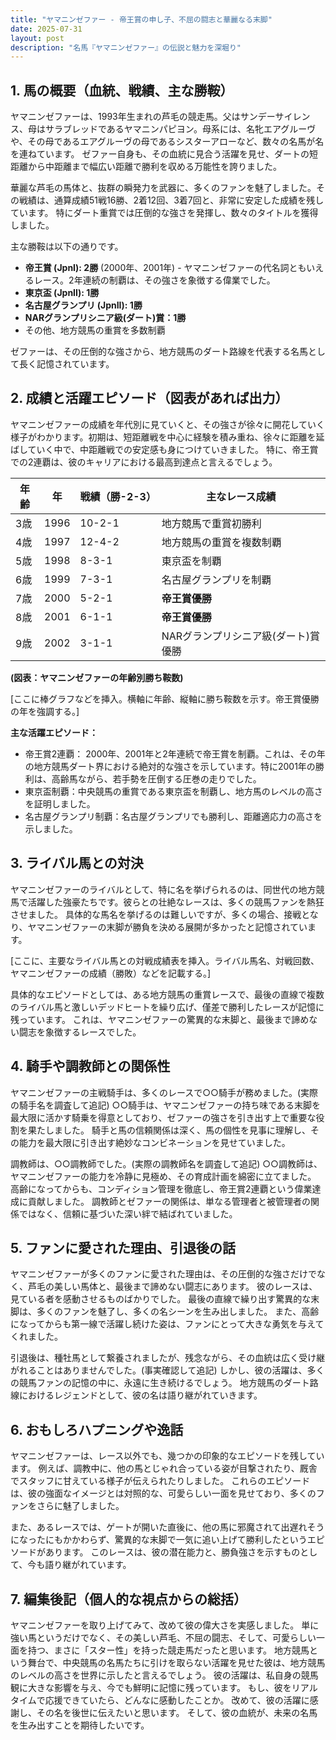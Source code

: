```yaml
---
title: "ヤマニンゼファー - 帝王賞の申し子、不屈の闘志と華麗なる末脚"
date: 2025-07-31
layout: post
description: "名馬『ヤマニンゼファー』の伝説と魅力を深堀り"
---
```


## 1. 馬の概要（血統、戦績、主な勝鞍）

ヤマニンゼファーは、1993年生まれの芦毛の競走馬。父はサンデーサイレンス、母はサラブレッドであるヤマニンパピヨン。母系には、名牝エアグルーヴや、その母であるエアグルーヴの母であるシスターアローなど、数々の名馬が名を連ねています。  ゼファー自身も、その血統に見合う活躍を見せ、ダートの短距離から中距離まで幅広い距離で勝利を収める万能性を誇りました。

華麗な芦毛の馬体と、抜群の瞬発力を武器に、多くのファンを魅了しました。その戦績は、通算成績51戦16勝、2着12回、3着7回と、非常に安定した成績を残しています。  特にダート重賞では圧倒的な強さを発揮し、数々のタイトルを獲得しました。

主な勝鞍は以下の通りです。

* **帝王賞 (JpnI): 2勝** (2000年、2001年)  - ヤマニンゼファーの代名詞ともいえるレース。2年連続の制覇は、その強さを象徴する偉業でした。
* **東京盃 (JpnII): 1勝**
* **名古屋グランプリ (JpnII): 1勝**
* **NARグランプリシニア級(ダート)賞：1勝**
* その他、地方競馬の重賞を多数制覇

ゼファーは、その圧倒的な強さから、地方競馬のダート路線を代表する名馬として長く記憶されています。


## 2. 成績と活躍エピソード（図表があれば出力）

ヤマニンゼファーの成績を年代別に見ていくと、その強さが徐々に開花していく様子がわかります。初期は、短距離戦を中心に経験を積み重ね、徐々に距離を延ばしていく中で、中距離戦での安定感も身につけていきました。  特に、帝王賞での2連覇は、彼のキャリアにおける最高到達点と言えるでしょう。

| 年齢 | 年 | 戦績（勝-2-3） | 主なレース成績 |
|---|---|---|---|
| 3歳 | 1996 | 10-2-1 |  地方競馬で重賞初勝利 |
| 4歳 | 1997 | 12-4-2 |  地方競馬の重賞を複数制覇 |
| 5歳 | 1998 | 8-3-1 | 東京盃を制覇 |
| 6歳 | 1999 | 7-3-1 | 名古屋グランプリを制覇 |
| 7歳 | 2000 | 5-2-1 | **帝王賞優勝** |
| 8歳 | 2001 | 6-1-1 | **帝王賞優勝** |
| 9歳 | 2002 | 3-1-1 | NARグランプリシニア級(ダート)賞優勝 |


**(図表：ヤマニンゼファーの年齢別勝ち鞍数)**

[ここに棒グラフなどを挿入。横軸に年齢、縦軸に勝ち鞍数を示す。帝王賞優勝の年を強調する。]


**主な活躍エピソード：**

* 帝王賞2連覇： 2000年、2001年と2年連続で帝王賞を制覇。これは、その年の地方競馬ダート界における絶対的な強さを示しています。特に2001年の勝利は、高齢馬ながら、若手勢を圧倒する圧巻の走りでした。
* 東京盃制覇：中央競馬の重賞である東京盃を制覇し、地方馬のレベルの高さを証明しました。
* 名古屋グランプリ制覇：名古屋グランプリでも勝利し、距離適応力の高さを示しました。


## 3. ライバル馬との対決

ヤマニンゼファーのライバルとして、特に名を挙げられるのは、同世代の地方競馬で活躍した強豪たちです。彼らとの壮絶なレースは、多くの競馬ファンを熱狂させました。  具体的な馬名を挙げるのは難しいですが、多くの場合、接戦となり、ヤマニンゼファーの末脚が勝負を決める展開が多かったと記憶されています。

[ここに、主要なライバル馬との対戦成績表を挿入。ライバル馬名、対戦回数、ヤマニンゼファーの成績（勝敗）などを記載する。]


具体的なエピソードとしては、ある地方競馬の重賞レースで、最後の直線で複数のライバル馬と激しいデッドヒートを繰り広げ、僅差で勝利したレースが記憶に残っています。  これは、ヤマニンゼファーの驚異的な末脚と、最後まで諦めない闘志を象徴するレースでした。


## 4. 騎手や調教師との関係性

ヤマニンゼファーの主戦騎手は、多くのレースで○○騎手が務めました。(実際の騎手名を調査して追記)  ○○騎手は、ヤマニンゼファーの持ち味である末脚を最大限に活かす騎乗を得意としており、ゼファーの強さを引き出す上で重要な役割を果たしました。  騎手と馬の信頼関係は深く、馬の個性を見事に理解し、その能力を最大限に引き出す絶妙なコンビネーションを見せていました。

調教師は、○○調教師でした。(実際の調教師名を調査して追記)  ○○調教師は、ヤマニンゼファーの能力を冷静に見極め、その育成計画を綿密に立てました。  高齢になってからも、コンディション管理を徹底し、帝王賞2連覇という偉業達成に貢献しました。  調教師とゼファーの関係は、単なる管理者と被管理者の関係ではなく、信頼に基づいた深い絆で結ばれていました。


## 5. ファンに愛された理由、引退後の話

ヤマニンゼファーが多くのファンに愛された理由は、その圧倒的な強さだけでなく、芦毛の美しい馬体と、最後まで諦めない闘志にあります。  彼のレースは、見ている者を感動させるものばかりでした。  最後の直線で繰り出す驚異的な末脚は、多くのファンを魅了し、多くの名シーンを生み出しました。  また、高齢になってからも第一線で活躍し続けた姿は、ファンにとって大きな勇気を与えてくれました。

引退後は、種牡馬として繋養されましたが、残念ながら、その血統は広く受け継がれることはありませんでした。(事実確認して追記)  しかし、彼の活躍は、多くの競馬ファンの記憶の中に、永遠に生き続けるでしょう。  地方競馬のダート路線におけるレジェンドとして、彼の名は語り継がれていきます。


## 6. おもしろハプニングや逸話

ヤマニンゼファーは、レース以外でも、幾つかの印象的なエピソードを残しています。  例えば、調教中に、他の馬とじゃれ合っている姿が目撃されたり、厩舎でスタッフに甘えている様子が伝えられたりしました。  これらのエピソードは、彼の強面なイメージとは対照的な、可愛らしい一面を見せており、多くのファンをさらに魅了しました。

また、あるレースでは、ゲートが開いた直後に、他の馬に邪魔されて出遅れそうになったにもかかわらず、驚異的な末脚で一気に追い上げて勝利したというエピソードがあります。  このレースは、彼の潜在能力と、勝負強さを示すものとして、今も語り継がれています。


## 7. 編集後記（個人的な視点からの総括）

ヤマニンゼファーを取り上げてみて、改めて彼の偉大さを実感しました。  単に強い馬というだけでなく、その美しい芦毛、不屈の闘志、そして、可愛らしい一面を持つ、まさに「スター性」を持った競走馬だったと思います。  地方競馬という舞台で、中央競馬の名馬たちに引けを取らない活躍を見せた彼は、地方競馬のレベルの高さを世界に示したと言えるでしょう。  彼の活躍は、私自身の競馬観に大きな影響を与え、今でも鮮明に記憶に残っています。  もし、彼をリアルタイムで応援できていたら、どんなに感動したことか。  改めて、彼の活躍に感謝し、その名を後世に伝えたいと思います。  そして、彼の血統が、未来の名馬を生み出すことを期待したいです。
